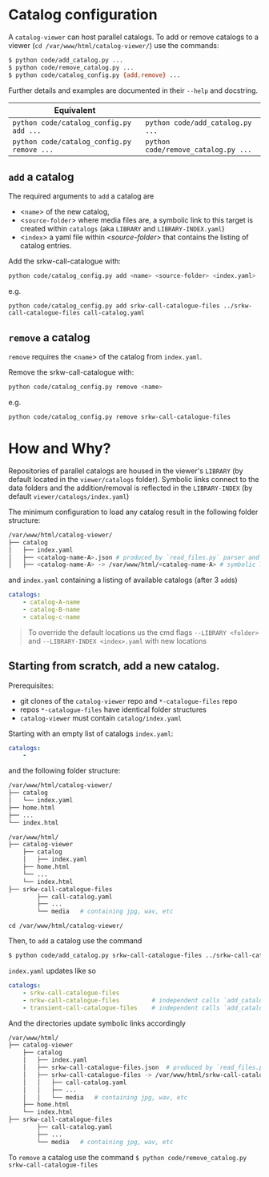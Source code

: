 # Catalog configuration

A `catalog-viewer` can host parallel catalogs. To add or remove catalogs to a viewer (`cd /var/www/html/catalog-viewer/`) use the commands:

```bash
$ python code/add_catalog.py ...
$ python code/remove_catalog.py ...
$ python code/catalog_config.py {add,remove} ...
```

Further details and examples are documented in their `--help` and docstring.

|Equivalent | |
|---|---|
| `python code/catalog_config.py add ...` | `python code/add_catalog.py ...` |
| `python code/catalog_config.py remove ...` | `python code/remove_catalog.py ...` |

## `add` a catalog

The required arguments to `add` a catalog are 
- \<`name`\> of the new catalog, 
- \<`source-folder`\> where media files are, a symbolic link to this target is created within `catalogs` (aka `LIBRARY` and `LIBRARY-INDEX.yaml`)
- \<`index`\> a yaml file within _\<source-folder\>_ that contains the listing of catalog entries.

Add the srkw-call-catalogue with:
```bash
python code/catalog_config.py add <name> <source-folder> <index.yaml>
```
e.g.
```
python code/catalog_config.py add srkw-call-catalogue-files ../srkw-call-catalogue-files call-catalog.yaml
```

## `remove` a catalog

`remove` requires the \<`name`\> of the catalog from `index.yaml`. 

Remove the srkw-call-catalogue with:
```bash
python code/catalog_config.py remove <name>
```
e.g.
```
python code/catalog_config.py remove srkw-call-catalogue-files
```

# How and Why?

Repositories of parallel catalogs are housed in the  viewer's `LIBRARY` (by default located in the `viewer/catalogs` folder). Symbolic links connect to the data folders and the addition/removal is reflected in the `LIBRARY-INDEX` (by default `viewer/catalogs/index.yaml`)

The minimum configuration to load any catalog result in the following folder structure:
```bash
/var/www/html/catalog-viewer/
├── catalog
│   ├── index.yaml
│   ├── <catalog-name-A>.json # produced by `read_files.py` parser and used by frontend
│   ├── <catalog-name-A> -> /var/www/html/<catalog-name-A> # symbolic link
```
and `index.yaml` containing a listing of available catalogs (after 3 `add`s)
```yaml
catalogs:
    - catalog-A-name
    - catalog-B-name
    - catalog-c-name
```

> To override the default locations us the cmd flags `--LIBRARY <folder>` and `--LIBRARY-INDEX <index>.yaml` with new locations

## Starting from scratch, add a new catalog.

Prerequisites: 
- git clones of the `catalog-viewer` repo and `*-catalogue-files` repo
- repos `*-catalogue-files` have identical folder structures
- `catalog-viewer` must contain `catalog/index.yaml`


Starting with an empty list of catalogs `index.yaml`:
```yaml
catalogs:
    - 
```
and the following folder structure:
```bash
/var/www/html/catalog-viewer/
├── catalog
│   └── index.yaml
├── home.html
├── ...
└── index.html
```

```bash
/var/www/html/
├── catalog-viewer
    ├── catalog
    │   ├── index.yaml
    ├── home.html
    └── ...
    └── index.html
├── srkw-call-catalogue-files
        ├── call-catalog.yaml
        ├── ...
        └── media   # containing jpg, wav, etc
```

```
cd /var/www/html/catalog-viewer/
```

Then, to `add` a catalog use the command 

```bash
$ python code/add_catalog.py srkw-call-catalogue-files ../srkw-call-catalogue-files call-catalog.yaml
```

`index.yaml` updates like so

```yaml
catalogs:
    - srkw-call-catalogue-files
    - nrkw-call-catalogue-files         # independent calls `add_catalog.py`
    - transient-call-catalogue-files    # independent calls `add_catalog.py`
```

And the directories update symbolic links accordingly

```bash
/var/www/html/
├── catalog-viewer
    ├── catalog
    │   ├── index.yaml
    │   ├── srkw-call-catalogue-files.json  # produced by `read_files.py` parser
    │   ├── srkw-call-catalogue-files -> /var/www/html/srkw-call-catalogue-files    # symbolic link
    │   │   ├── call-catalog.yaml
    │   │   ├── ...
    │   │   └── media   # containing jpg, wav, etc
    ├── home.html
    └── index.html
├── srkw-call-catalogue-files
        ├── call-catalog.yaml
        ├── ...
        └── media   # containing jpg, wav, etc
```

To `remove` a catalog use the command `$ python code/remove_catalog.py srkw-call-catalogue-files`

<!-- ## Generic Sample

The folder structure after `add`ing 3 catalogs (pacific-whales, atlantic-sharks, antarctic-dolphins)
```bash
python code/catalog_config.py add pacific-whales ./pacific-whales listing.yaml

python code/catalog_config.py add atlantic-sharks ./atlantic-sharks call-catalog.yaml

python code/catalog_config.py add antarctic-dolphins ./antarctic-dolphins data.yaml
```
 looks like:

```bash
/var/www/html/catalog-viewer/
├── catalog
│   ├── index.yaml
│   ├── pacific-whales.json # produced by `read_files.py` parser
│   ├── pacific-whales -> /var/www/html/pacific-whales # symbolic link
│   │   ├── call-catalog.yaml
│   │   ├── ...
│   ├── atlantic-sharks.json
│   ├── atlantic-sharks -> /var/www/html/atlantic-sharks
│   │   ├── call-catalog.yaml
│   │   ├── ...
│   ├── antarctic-dolphins.json
│   ├── antarctic-dolphins -> /var/www/html/antarctic-dolphins
│   │   ├── call-catalog.yaml
│   │   ├── ...
```
And `index.yaml` contains a listing of available catalogs
```yaml
catalogs:
    - pacific-whales
    - atlantic-sharks
    - antarctic-dolphins
``` -->
